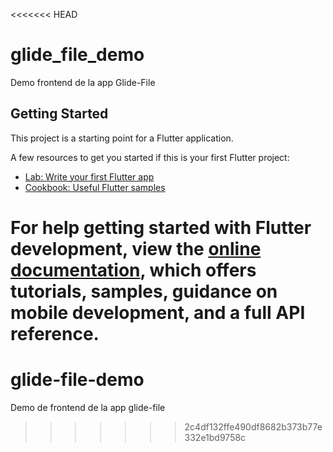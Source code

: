 <<<<<<< HEAD
# glide_file_demo

Demo frontend de la app Glide-File

## Getting Started

This project is a starting point for a Flutter application.

A few resources to get you started if this is your first Flutter project:

- [Lab: Write your first Flutter app](https://docs.flutter.dev/get-started/codelab)
- [Cookbook: Useful Flutter samples](https://docs.flutter.dev/cookbook)

For help getting started with Flutter development, view the
[online documentation](https://docs.flutter.dev/), which offers tutorials,
samples, guidance on mobile development, and a full API reference.
=======
# glide-file-demo
Demo de frontend de la app glide-file
>>>>>>> 2c4df132ffe490df8682b373b77e332e1bd9758c
